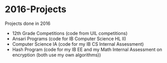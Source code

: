 # 2016-Projects
Projects done in 2016

- 12th Grade Competitions	(code from UIL competitions)
- Ansari Programs	(code for IB Computer Science HL II)
- Computer Science IA (code for my IB CS Internal Assessment)
- Hash Program (code for my IB EE and my Math Internal Assessment on encryption (both use my own algorithms))

